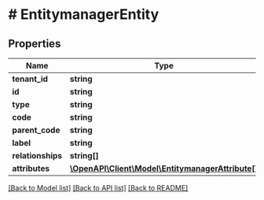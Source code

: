 # # EntitymanagerEntity


## Properties 


Name | Type | Description | Notes
------------ | ------------- | ------------- | -------------
**tenant_id**| **string** |   | [optional]
**id**| **string** |   | [optional]
**type**| **string** |   | [optional]
**code**| **string** |   | [optional]
**parent_code**| **string** |   | [optional]
**label**| **string** |   | [optional]
**relationships**| **string[]** |   | [optional]
**attributes**| [**\OpenAPI\Client\Model\EntitymanagerAttribute[]**](EntitymanagerAttribute.md) |   | [optional]


[[Back to Model list]](../../README.md#models) [[Back to API list]](../../README.md#endpoints) [[Back to README]](../../README.md)

